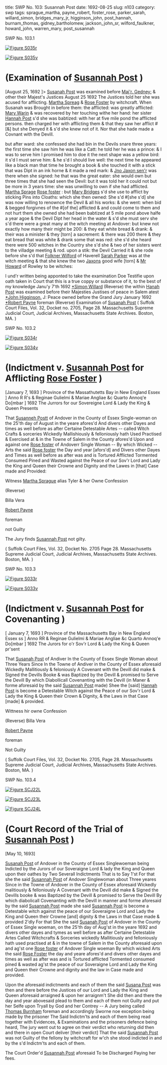 title: SWP No. 103: Susannah Post
date: 1692-08-25
slug: n103
category: swp
tags: sprague_martha, payne_robert, foster_rose, parker_sarah, willard_simon, bridges_mary_jr, higginson_john, post_hannah, burnam_thomas, gidney_bartholomew, jackson_john_sr, wilford_faulkner, howard_john, warren_mary, post_susannah




<div markdown class="doc" id="n103.1">

<div class="doc_id">SWP No. 103.1</div>



<span markdown class="figure">[![Figure S035r](archives/Suffolk/small/S035A.jpg)](archives/Suffolk/large/S035A.jpg)</span>



<span markdown class="figure">[![Figure S035v](archives/Suffolk/small/S035B.jpg)](archives/Suffolk/large/S035B.jpg)</span>


# (Examination of [Susannah Post](/tag/post_susannah.html) )
[August 25, 1692 ]> [Susanah Post](/tag/post_susannah.html) was examined before [Maj'r. Gedney:](/tag/gidney_bartholomew.html) & other their Majest's Justices August 25 1692 
The Justices told her she was acused for afflicting. [Martha Spreag](/tag/sprague_martha.html) & [Rose Foster](/tag/foster_rose.html) by witchcraft. When Susanah was Brought in before them: the afflicted: was greatly afflicted: [Mary Warin](/tag/warren_mary.html) & was recovered by her touching withe her hand: her sister [Hannah Post](/tag/post_hannah.html) s'd she was babtized: with her at five mile pond the afflicted persons. then charged her with afflicting them & that they saw her afflict #[&] but she Denyed it & s'd she knew not of it. Nor that she hade made a Covnant with the Devill.

but after ward: she confessed she had bin in the Devils snare three years: the first time she saw him he was like a Catt: he told her he was a prince: & I was to serve him I promised him to doe it the next shape was a yellow bird: it s'd I must serve him: & he s'd I should live well: the next time he appeared like a black man that time he brought a book & she touched it with a stick that was Dipt in an ink horne & it made a red mark: & [Jno Jaxon sen'r](/tag/jackson_john_sr.html) was there when she signed: he that was the great eater: she would own but three times that she had seen the Devil: but it was told her it could not but be more in 3 years time: she was unwilling to own if she had afflicted. [Martha Sprage](/tag/sprague_martha.html) [Rose foster](/tag/foster_rose.html) : but [Mary Bridges](/tag/bridges_mary_jr.html) s'd she use to afflict by sticking Pins into Cloaths: which she then owned: She s'd #[she s'd] she was now willing to renownce the Devil & all his works: & she went: when bid & begged forgivnes of the #[of the] afflicted & and could come to them and not hurt them she owned she had been babtized at 5 mile pond above halfe a year agoe & the Devil Dipt her head in the water & s'd she must serv she s'd there were a great many at the witch meeting at Andover: but knew not exactly how many their might be 200: & they eat white bread & drank: & their was a minister & they [torn] a sacrement: & there was 200 there &  they eat bread that was white & drank some that was red: she s'd she heard there were 500 witches in the Country she s'd she & two of her sisters went to the villadge meeting & rod. upon a stik: the Devil Carried it & she rode before she s'd that [Folkner Wilford](/tag/wilford_faulkner.html) of Haverell [Sarah Parker](/tag/parker_sarah.html) was at the witch meeting & that she knew the two [Jaxons](/tag/jackson_john_sr.html) good wife [torn] & [Mr Howard](/tag/howard_john.html) of Rowley to be witches:

I und'r written being apponted to take the examination Doe Testifie upon oath taken in Court that this is a true coppy or substance of it, to the best of my knowledge 
Janu'y 7'th 1692  [*Simon Willard](/tag/willard_simon.html) (Reverse)  the within [Hanah Post](/tag/post_hannah.html) was examined before their Majesties Justises of peace in Salem atest [*John Higginson.](/tag/higginson_john.html) J: Peace owned before the Grand Jury  January 1692  [*Robert Payne](/tag/payne_robert.html) foreman (Reverse) Examination of [Susanah Post](/tag/post_susannah.html) ( Suffolk Court Files, Vol. 32, Docket no. 2705, Page 28. Massachusetts Supreme Judicial Court, Judicial Archives, Massachusetts State Archives. Boston, MA. )

</div>



<div markdown class="doc" id="n103.2">

<div class="doc_id">SWP No. 103.2</div>



<span markdown class="figure">[![Figure S034r](archives/Suffolk/small/S034A.jpg)](archives/Suffolk/large/S034A.jpg)</span>



<span markdown class="figure">[![Figure S034v](archives/Suffolk/small/S034B.jpg)](archives/Suffolk/large/S034B.jpg)</span>


# (Indictment v. [Susannah Post](/tag/post_susannah.html) for Afflicting [Rose Foster](/tag/foster_rose.html) )
[January 7, 1693 ] Province of the Massathutetts Bay in New England Essex ] Anno R R's & Reginae Gulielmi & Mariae Angliae &c Quarto Annoq'e Do[mbar ] 1692
The Jurrors for our Sovereigne Lord & Lady the King & Queen Presents 

That [Susanneh Postt](/tag/post_susannah.html) of Andover in the County of Essex Single-woman on the 25'th day of August in the yeare afores'd And divers other Dayes and times as well before as after Certaine Detestable Artes -- called Witch Crafts & sorceries Wickedly Mallishiously & felloniously hath Used Practised & Exercised at & in the Towne of Salem in the County afores'd Upon and against one [Rose foster](/tag/foster_rose.html) of Andoverr Single Woman -- By which Wicked -- Arts the said [Rose foster](/tag/foster_rose.html) the Day and year [afors'd] and Divers other Dayes and Times  as well before as after was and is Tortured Afflicted Tormented Consumed Pined and Wasted against the Peace of our Sov'r Lord and Lady the King and Queen their Crowne and Dignity and the Lawes in [that] Case made and Provided:

Witness [Martha Sprague](/tag/sprague_martha.html) alias Tyler & her Owne Confession

(Reverse) 

Billa Vera 

[Robert Payne](/tag/payne_robert.html)

foreman 

not Guilty 

The Jury finds [Susannah Post](/tag/post_susannah.html) not gilty.

( Suffolk Court Files, Vol. 32, Docket No. 2705 Page 28. Massachusetts Supreme Judicial Court, Judicial Archives, Massachusetts State Archives. Boston, MA. )


</div>



<div markdown class="doc" id="n103.3">

<div class="doc_id">SWP No. 103.3</div>



<span markdown class="figure">[![Figure S033r](archives/Suffolk/small/S033A.jpg)](archives/Suffolk/large/S033A.jpg)</span>



<span markdown class="figure">[![Figure S033v](archives/Suffolk/small/S033B.jpg)](archives/Suffolk/large/S033B.jpg)</span>


# (Indictment v. [Susannah Post](/tag/post_susannah.html) for Covenanting )
[ January 7, 1693 ] Province of the Massachusetts Bay in New England Essex ss ] Anno RR & Reginae Gulielmi & Mariae Angliae &c Quarto Annoq'e Do[mbar ] 1692
The Jurors for o'r Sov'r Lord & Lady the King & Queen pr'sent 

That [Susanah Post](/tag/post_susannah.html) of Andiver In the County of Essex Single Woman about Three Years Since In the Towne of Andiver in the County of Essex aforesaid Wickedly Mallitiously & feloniously A Covenant with the Devill did make & Signed the Devills Booke & was Baptized by the Devill & promised to Serve the Devill By which Diabollicall Covenanting with the Devill (in Maner & forme aforesaid by the said [Susannah Post](/tag/post_susannah.html) made) Shee the [said] [Hannah Post](/tag/post_hannah.html) is become a Detestable Witch against the Peace of our Sov'r Lord & Lady the King & Queen their Crown & Dignity, & the Laws in that Case [made] & provided.

Wittness hir owne Confession 

(Reverse) Billa Vera 

[Robert Payne](/tag/payne_robert.html)

foreman 

Not Guilty 

( Suffolk Court Files, Vol. 32, Docket No. 2705, Page 28. Massachusetts Supreme Judicial Court, Judicial Archives, Massachusetts State Archives. Boston, MA. )


</div>



<div markdown class="doc" id="n103.4">

<div class="doc_id">SWP No. 103.4</div>



<span markdown class="figure">[![Figure SCJ22L](archives/Suffolk/small/SCJ22L.jpg)](archives/Suffolk/large/SCJ22L.jpg)</span>



<span markdown class="figure">[![Figure SCJ23L](archives/Suffolk/small/SCJ23L.jpg)](archives/Suffolk/large/SCJ23L.jpg)</span>



<span markdown class="figure">[![Figure SCJ24L](archives/Suffolk/small/SCJ24L.jpg)](archives/Suffolk/large/SCJ24L.jpg)</span>


# (Court Record of the Trial of [Susannah Post](/tag/post_susannah.html) )

[May 10, 1693]

[Susanah Post](/tag/post_susannah.html) of Andover in the County of Essex Singlewoeman being Indicted by the Jurors of our Soveraigne Lord & lady the King and Queen upon their oathes by Two Severall Indictments That is to Say 1'st For that she the said [Susannah Post](/tag/post_susannah.html) of Andover Singlewoman about Three yeares Since in the Towne of Andover in the County of Essex aforesaid Wickedly malitiously & felloniously A Covenant with the Devill did make & Signed the Devills booke & was Baptized by the Devill & promised to Serve the Devill By which diabolicall Covenanting with the Devill in manner and forme aforesaid by the said [Susannah Post](/tag/post_susannah.html) made she said [Susannah Post](/tag/post_susannah.html) is become a Detestable witch against the peace of our Soveraigne Lord and Lady the King and Queen their Crowne [and] dignity & the Laws in that Case made & provided 2'dly For that She the said [Susanah Post](/tag/post_susannah.html) of Andover in the County of Essex Single woeman, on the 25'th day of Aug'st in the yeare 1692 and divers other dayes and tymes as well before as after Certaine Detestable Artes Called Witchcrafts & Sorceries wickedly Mallitiously and felloniously hath used practised at & in the towne of Salem in the County aforesaid upon and ag'st one [Rose foster](/tag/foster_rose.html) of Andover Single woeman By which wicked Arts the said [Rose Foster](/tag/foster_rose.html) the day and yeare afores'd and divers other dayes and times as well as after was and is Tortured afflicted Tormented consumed pined & wasted ag'st the peace of our Soveraigne Lord and Lady the King and Queen their Crowne and dignity and the law in Case made and provided.

Upon the aforesaid indictments and each of them the said [Susana Post](/tag/post_susannah.html) was then and there before the Justices of our Lord and Lady the King and Queen aforesaid arraigned & upon her arraignm't She  did then and there the day and year abovesaid plead to them and each of them not Guilty and put her Selfe upon Tryall by God and her Contrey -- A Jury being called [Thomas Burnham](/tag/burnam_thomas.html) foreman and accordingly Sworne noe exception being made by the prisoner The Said Indictm'ts and each of them being read together with Evidences, & Examinations and the prisoners defence being heard, The jury went out to agree on their verdict who returning did then and there in open Court deliver [their verdict] That the said [Susannah Post](/tag/post_susannah.html) was not Guilty of the fellony by witchcraft for w'ch she stood indicted in and by the s'd Indictm'ts and each of them.

The Court Order'd [Susannah Post](/tag/post_susannah.html) aforesaid To be Discharged Paying her fees.


</div>

